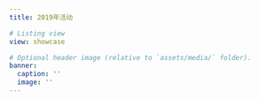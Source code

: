 ```yaml
---
title: 2019年活动

# Listing view
view: showcase

# Optional header image (relative to `assets/media/` folder).
banner:
  caption: ''
  image: ''
---
```

